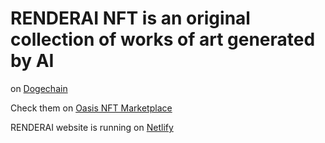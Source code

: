 # RENDERAI NFT is an original collection of works of art generated by AI

on [Dogechain](https://dogechain.dog)

Check them on [Oasis NFT Marketplace](https://oasis-nft.dog/collection/0x1749c3ED28189a4695CBaEe75816a962020408A0)

RENDERAI website is running on [Netlify](https://renderai.netlify.app/)



